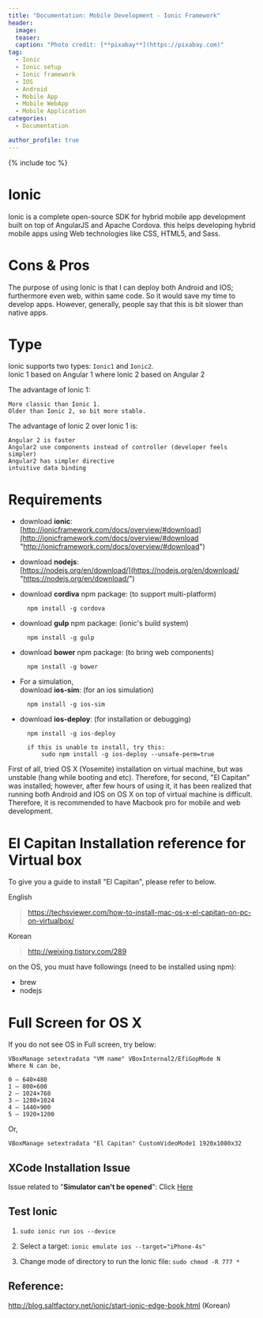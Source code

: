 ```yaml
---
title: "Documentation: Mobile Development - Ionic Framework"
header:
  image: 
  teaser: 
  caption: "Photo credit: [**pixabay**](https://pixabay.com)"
tag: 
  - Ionic
  - Ionic setup
  - Ionic framework
  - IOS
  - Android
  - Mobile App
  - Mobile WebApp
  - Mobile Application
categories: 
  - Documentation

author_profile: true
---
```


{% include toc %}

# Ionic
Ionic is a complete open-source SDK for hybrid mobile app development built on top of AngularJS and Apache Cordova. this helps developing hybrid mobile apps using Web technologies like CSS, HTML5, and Sass. 

# Cons & Pros

The purpose of using Ionic is that I can deploy both Android and IOS; furthermore even web, within same code.
So it would save my time to develop apps. However, generally, people say that this is bit slower than native apps.


# Type
Ionic supports two types: `Ionic1` and `Ionic2`. <br> 
Ionic 1 based on Angular 1 where Ionic 2 based on Angular 2

The advantage of Ionic 1:
	
	More classic than Ionic 1.
	Older than Ionic 2, so bit more stable.

The advantage of Ionic 2 over Ionic 1 is:

	Angular 2 is faster
	Angular2 use components instead of controller (developer feels simpler)
	Angular2 has simpler directive
	intuitive data binding

# Requirements

- download **ionic**: <br>
	[http://ionicframework.com/docs/overview/#download](http://ionicframework.com/docs/overview/#download "http://ionicframework.com/docs/overview/#download")

- download **nodejs**: <br>
	[https://nodejs.org/en/download/](https://nodejs.org/en/download/ "https://nodejs.org/en/download/")

- download **cordiva** npm package: (to support multi-platform)<br>  

		npm install -g cordova

- download **gulp** npm package: (ionic's build system)<br>

		npm install -g gulp

- download **bower** npm package: (to bring web components)<br>

		npm install -g bower

- For a simulation,<br> 
  download **ios-sim**: (for an ios simulation) <br>

		npm install -g ios-sim

- download **ios-deploy**: (for installation or debugging) <br>

	 	npm install -g ios-deploy
		
		if this is unable to install, try this:
			sudo npm install -g ios-deploy --unsafe-perm=true

First of all, tried OS X (Yosemite) installation on virtual machine, but was unstable (hang while booting and etc). Therefore, for second, "El Capitan" was installed; however, after few hours of using it, it has been realized that running both Android and IOS on OS X on top of virtual machine is difficult. Therefore, it is recommended to have Macbook pro for mobile and web development.   

# El Capitan Installation reference for Virtual box

To give you a guide to install "El Capitan", please refer to below. 

English    
> https://techsviewer.com/how-to-install-mac-os-x-el-capitan-on-pc-on-virtualbox/

Korean
> http://weixing.tistory.com/289

on the OS, you must have followings (need to be installed using npm):

- brew
- nodejs

# Full Screen for OS X

If you do not see OS in Full screen, try below:
 
	VBoxManage setextradata "VM name" VBoxInternal2/EfiGopMode N
    Where N can be, 

	0 – 640×480
	1 – 800×600
	2 – 1024×768
	3 – 1280×1024
	4 – 1440×900
	5 – 1920×1200 

Or,

	VBoxManage setextradata "El Capitan" CustomVideoMode1 1920x1080x32 

## XCode Installation Issue

Issue related to "**Simulator can't be opened**":
Click [Here](http://stackoverflow.com/questions/33413180/xcode-7-1-simulator-cant-be-opened-because-the-identity-of-developer-cannot-b)


## Test Ionic

1. `sudo ionic run ios --device`

2. Select a target: `ionic emulate ios --target="iPhone-4s"`

3. Change mode of directory to run the Ionic file: `sudo chmod -R 777 *`


## Reference:
http://blog.saltfactory.net/ionic/start-ionic-edge-book.html (Korean)